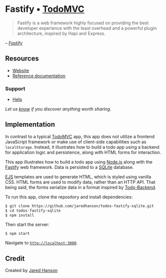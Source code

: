 # Fastify • [TodoMVC](http://todomvc.com)

> Fastify is a web framework highly focused on providing the best developer experience with the least overhead and a powerful plugin architecture, inspired by Hapi and Express.

&ndash; _[Fastify](https://www.fastify.io/)_

## Resources

- [Website](https://www.fastify.io/)
- [Reference documentation](https://www.fastify.io/docs/latest/Reference/)

### Support

- [Help](https://github.com/fastify/help)

*Let us [know](https://github.com/jaredhanson/todos-fastify-sqlite/issues) if you discover anything worth sharing.*


## Implementation

In contrast to a typical [TodoMVC](https://todomvc.com) app, this app does not
utilize a frontend JavaScript framework or make use of client-side capabilities
such as `localStorage`.  Instead, it illustrates how to build a todo app using
a backend for application logic and persistence, along with HTML forms for
interaction.

This app illustrates how to build a todo app using [Node.js](https://nodejs.org/)
along with the [Fastify](https://www.fastify.io/) web framework.  Data is
persisted to a [SQLite](https://www.sqlite.org/) database.

[EJS](https://ejs.co/) templates are used to generate HTML, which is styled
using vanilla CSS.  HTML forms are used to modify data, rather than an HTTP
API.  That being said, the forms serialize data in a format inspired by
[Todo-Backend](https://todobackend.com/).

To run this app, clone the repository and install dependencies:

```bash
$ git clone https://github.com/jaredhanson/todos-fastify-sqlite.git
$ cd todos-fastify-sqlite
$ npm install
```

Then start the server:

```
$ npm start
```

Navigate to [`http://localhost:3000`](http://localhost:3000).

## Credit

Created by [Jared Hanson](https://www.jaredhanson.me/)
